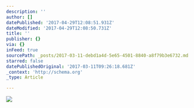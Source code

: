 ```yaml
---
description: ''
author: []
datePublished: '2017-04-29T12:08:51.931Z'
dateModified: '2017-04-29T12:08:50.731Z'
title: ''
publisher: {}
via: {}
inFeed: true
sourcePath: _posts/2017-03-11-debd1a4d-5e65-4501-8840-a8f79b3e6732.md
starred: false
datePublishedOriginal: '2017-03-11T09:26:18.681Z'
_context: 'http://schema.org'
_type: Article

---
```

![](https://the-grid-user-content.s3-us-west-2.amazonaws.com/5183bd45-bf04-446d-b73a-f932091aecee.jpg)
